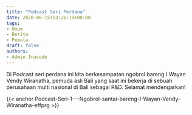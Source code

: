 ```yaml
---
title: "Podcast Seri Perdana"
date: 2020-06-15T13:26:13+08:00
tags:
- Umum
- Berita
- Pemula
draft: false
authors:
- Admin Inacode
---
```


Di Podcast seri perdana ini kita berkesampatan ngobrol bareng I Wayan Vendy Wiranatha, pemuda asli Bali yang saat ini bekerja di sebuah perusahaan multi nasional di Bali sebagai R&D. Selamat mendengarkan!

{{< anchor Podcast-Seri-1---Ngobrol-santai-bareng-I-Wayan-Vendy-Wiranatha-effprg >}}